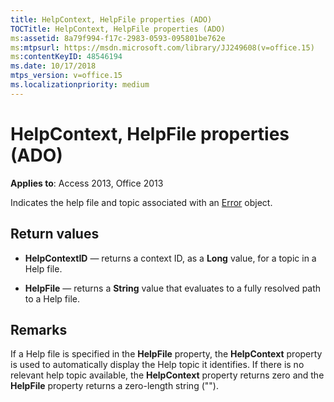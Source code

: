 ```yaml
---
title: HelpContext, HelpFile properties (ADO)
TOCTitle: HelpContext, HelpFile properties (ADO)
ms:assetid: 8a79f994-f17c-2983-0593-095801be762e
ms:mtpsurl: https://msdn.microsoft.com/library/JJ249608(v=office.15)
ms:contentKeyID: 48546194
ms.date: 10/17/2018
mtps_version: v=office.15
ms.localizationpriority: medium
---
```


# HelpContext, HelpFile properties (ADO)

**Applies to**: Access 2013, Office 2013

Indicates the help file and topic associated with an [Error](error-object-ado.md) object.

## Return values

- **HelpContextID** — returns a context ID, as a **Long** value, for a topic in a Help file.

- **HelpFile** — returns a **String** value that evaluates to a fully resolved path to a Help file.

## Remarks

If a Help file is specified in the **HelpFile** property, the **HelpContext** property is used to automatically display the Help topic it identifies. If there is no relevant help topic available, the **HelpContext** property returns zero and the **HelpFile** property returns a zero-length string ("").

